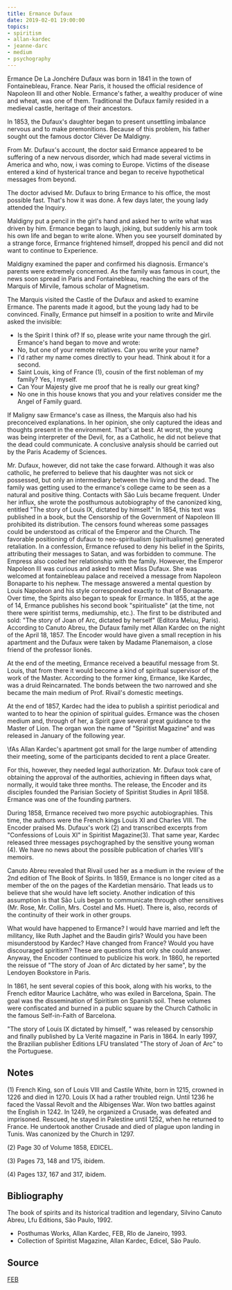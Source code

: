```yaml
---
title: Ermance Dufaux
date: 2019-02-01 19:00:00
topics: 
- spiritism
- allan-kardec
- jeanne-darc
- medium
- psychography
---
```


Ermance De La Jonchére Dufaux was born in 1841 in the town of Fontainebleau,
France. Near Paris, it housed the official residence of Napoleon III and other
Noble. Ermance's father, a wealthy producer of wine and wheat, was one of them.
Traditional the Dufaux family resided in a medieval castle, heritage of their
ancestors.

In 1853, the Dufaux's daughter began to present unsettling imbalance nervous and
to make premonitions. Because of this problem, his father sought out the famous
doctor Cléver De Maldigny.

From Mr. Dufaux's account, the doctor said Ermance appeared to be suffering of a
new nervous disorder, which had made several victims in America and who, now, i
was coming to Europe. Victims of the disease entered a kind of hysterical trance
and began to receive hypothetical messages from beyond.

The doctor advised Mr. Dufaux to bring Ermance to his office, the most possible
fast. That's how it was done. A few days later, the young lady attended the
Inquiry.

Maldigny put a pencil in the girl's hand and asked her to write what was driven
by him. Ermance began to laugh, joking, but suddenly his arm took his own life
and began to write alone. When you see yourself dominated by a strange force,
Ermance frightened himself, dropped his pencil and did not want to continue to
Experience.

Maldigny examined the paper and confirmed his diagnosis. Ermance's parents were
extremely concerned. As the family was famous in court, the news soon spread in
Paris and Fontainebleau, reaching the ears of the Marquis of Mirvile, famous
scholar of Magnetism.

The Marquis visited the Castle of the Dufaux and asked to examine Ermance. The
parents made it agood, but the young lady had to be convinced. Finally, Ermance
put himself in a position to write and Mirvile asked the invisible:
- Is the Spirit I think of? If so, please write your name through the girl.
  Ermance's hand began to move and wrote:
- No, but one of your remote relatives.  Can you write your name?
- I'd rather my name comes directly to your head. Think about it for a second.
- Saint Louis, king of France (1), cousin of the first nobleman of my family?
  Yes, I myself.
- Can Your Majesty give me proof that he is really our great king?
- No one in this house knows that you and your relatives consider me the Angel
  of Family guard.

If Maligny saw Ermance's case as illness, the Marquis also had his preconceived
explanations. In her opinion, she only captured the ideas and thoughts present
in the environment. That's at best. At worst, the young was being interpreter of
the Devil, for, as a Catholic, he did not believe that the dead could
communicate. A conclusive analysis should be carried out by the Paris Academy of
Sciences.

Mr. Dufaux, however, did not take the case forward. Although it was also
catholic, he preferred to believe that his daughter was not sick or possessed,
but only an intermediary between the living and the dead. The family was getting
used to the ermance's college came to be seen as a natural and positive thing.
Contacts with São Luís became frequent. Under her influx, she wrote the
posthumous autobiography of the canonized king, entitled "The story of Louis IX,
dictated by himself." In 1854, this text was published in a book, but the
Censorship of the Government of Napoleon III prohibited its distribution. The
censors found whereas some passages could be understood as critical of the
Emperor and the Church.  The favorable positioning of dufaux to neo-spiritualism
(spiritualisme) generated retaliation. In a confession, Ermance refused to deny
his belief in the Spirits, attributing their messages to Satan, and was
forbidden to commune. The Empress also cooled her relationship with the family.
However, the Emperor Napoleon III was curious and asked to meet Miss Dufaux.
She was welcomed at fontainebleau palace and received a message from Napoleon
Bonaparte to his nephew. The message answered a mental question by Louis
Napoleon and his style corresponded exactly to that of Bonaparte.  Over time,
the Spirits also began to speak for Ermance. In 1855, at the age of 14, Ermance
publishes his second book "spiritualiste" (at the time, not there were spiritist
terms, mediumship, etc.). The first to be distributed and sold: "The story of
Joan of Arc, dictated by herself" (Editora Meluu, Paris).  According to Canuto
Abreu, the Dufaux family met Allan Kardec on the night of the April 18, 1857.
The Encoder would have given a small reception in his apartment and the Dufaux
were taken by Madame Planemaison, a close friend of the professor lionês.

At the end of the meeting, Ermance received a beautiful message from St. Louis,
that from there it would become a kind of spiritual supervisor of the work of
the Master. According to the former king, Ermance, like Kardec, was a druid
Reincarnated. The bonds between the two narrowed and she became the main medium
of Prof. Rivail's domestic meetings.

At the end of 1857, Kardec had the idea to publish a spiritist periodical and
wanted to to hear the opinion of spiritual guides. Ermance was the chosen medium
and, through of her, a Spirit gave several great guidance to the Master of Lion.
The organ won the name of "Spiritist Magazine" and was released in January of
the following year.

\fAs Allan Kardec's apartment got small for the large number of attending their
meeting, some of the participants decided to rent a place Greater.

For this, however, they needed legal authorization. Mr. Dufaux took care of
obtaining the approval of the authorities, achieving in fifteen days what,
normally, it would take three months. The release, the Encoder and its disciples
founded the Parisian Society of Spiritist Studies in April 1858.  Ermance was
one of the founding partners.

During 1858, Ermance received two more psychic autobiographies.  This time, the
authors were the French kings Louis XI and Charles VIII. The Encoder praised Ms.
Dufaux's work (2) and transcribed excerpts from "Confessions of Louis XI" in
Spiritist Magazine(3). That same year, Kardec released three messages
psychographed by the sensitive young woman (4). We have no news about the
possible publication of charles VIII's memoirs.

Canuto Abreu revealed that Rivail used her as a medium in the review of the 2nd
edition of The Book of Spirits. In 1859, Ermance is no longer cited as a member
of the on the pages of the Kardetian mensário. That leads us to believe that she
would have left society. Another indication of this assumption is that São Luís
began to communicate through other sensitives (Mr. Rose, Mr. Collin, Mrs. Costel
and Ms. Huet). There is, also, records of the continuity of their work in other
groups.

What would have happened to Ermance? I would have married and left the
militancy, like Ruth Japhet and the Baudin girls? Would you have been
misunderstood by Kardec? Have changed from France? Would you have discouraged
spiritism? These are questions that only she could answer. Anyway, the Encoder
continued to publicize his work.  In 1860, he reported the reissue of "The story
of Joan of Arc dictated by her same", by the Lendoyen Bookstore in Paris.

In 1861, he sent several copies of this book, along with his works, to the
French editor Maurice Lachâtre, who was exiled in Barcelona, Spain.  The goal
was the dissemination of Spiritism on Spanish soil. These volumes were
confiscated and burned in a public square by the Church Catholic in the famous
Self-in-Faith of Barcelona.

"The story of Louis IX dictated by himself, " was released by censorship and
finally published by La Verité magazine in Paris in 1864. In early 1997, the
Brazilian publisher Editions LFU translated "The story of Joan of Arc" to the
Portuguese.

## Notes
(1) French King, son of Louis VIII and Castile White, born in 1215,
crowned in 1226 and died in 1270. Louis IX had a rather troubled reign.
Until 1236 he faced the Vassal Revolt and the Albigenses War. Won two
battles against the English in 1242. In 1249, he organized a Crusade, was defeated
and imprisoned. Rescued, he stayed in Palestine until 1252, when he returned to France.
He undertook another Crusade and died of plague upon landing in Tunis. Was
canonized by the Church in 1297.

(2) Page 30 of Volume 1858, EDICEL.

(3) Pages 73, 148 and 175, ibidem.

(4) Pages 137, 167 and 317, ibidem.

## Bibliography
The book of spirits and its historical tradition and
legendary, Silvino Canuto Abreu, Lfu Editions, São Paulo, 1992.
- Posthumas Works, Allan Kardec, FEB, RIo de Janeiro, 1993.
- Collection of Spiritist Magazine, Allan Kardec, Edicel, São Paulo.

## Source
[FEB](https://www.febnet.org.br/ba/file/Pesquisa/Textos/Ermance%20Dufaux.pdf)

